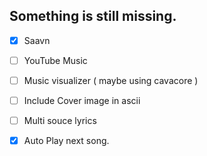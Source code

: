 ## Something is still missing.

- [X] Saavn
- [ ] YouTube Music

- [ ] Music visualizer ( maybe using cavacore )
- [ ] Include Cover image in ascii
- [ ] Multi souce lyrics
- [X] Auto Play next song.
